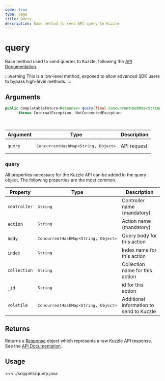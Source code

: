 ```yaml
---
code: true
type: page
title: Query
description: Base method to send API query to Kuzzle
---
```


# query

Base method used to send queries to Kuzzle, following the [API Documentation](/core/2/api).

:::warning
This is a low-level method, exposed to allow advanced SDK users to bypass high-level methods.
:::

## Arguments

```java
public CompletableFuture<Response> query(final ConcurrentHashMap<String, Object> query)
      throws InternalException, NotConnectedException
```

<br/>

| Argument  | Type              | Description            |
| --------- | ----------------- | ---------------------- |
| `query` | <pre>ConcurrentHashMap<String, Object></pre> | API request    |

### query

All properties necessary for the Kuzzle API can be added in the query object.
The following properties are the most common.

| Property     | Type              | Description                              |
| ------------ | ----------------- | ---------------------------------------- |
| `controller` | <pre>String</pre> | Controller name (mandatory)              |
| `action`     | <pre>String</pre> | Action name (mandatory)                  |
| `body`       | <pre>ConcurrentHashMap<String, Object></pre> | Query body for this action               |
| `index`      | <pre>String</pre> | Index name for this action               |
| `collection` | <pre>String</pre> | Collection name for this action          |
| `_id`        | <pre>String</pre> | id for this action                       |
| `volatile`   | <pre>ConcurrentHashMap<String, Object></pre> | Additional information to send to Kuzzle |

## Returns

Returns a [Response](/sdk/java/3/core-classes/response) object which represents a raw Kuzzle API response. See the [API Documentation](/core/2/api).

## Usage

<<< ./snippets/query.java

